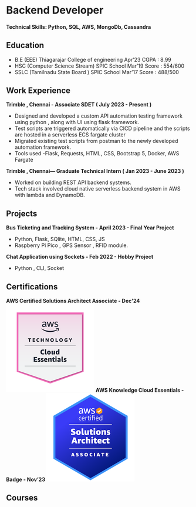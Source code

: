 # Backend Developer

#### Technical Skills: Python, SQL, AWS, MongoDb, Cassandra

## Education
- B.E  (EEE)  Thiagarajar College of engineering  Apr’23  CGPA  : 8.99 
- HSC  (Computer Science Stream) SPIC School      Mar’19  Score : 554/600
- SSLC (Tamilnadu State Board ) SPIC School       Mar’17  Score : 488/500

## Work Experience
**Trimble , Chennai - Associate SDET ( July 2023 - Present )**
- Designed and developed a custom API automation testing framework
using python , along with UI using flask framework.
- Test scripts are triggered automatically via CICD pipeline and the
scripts are hosted in a serverless ECS fargate cluster
- Migrated existing test scripts from postman to the newly developed
automation framework.
- Tools used
    -Flask, Requests, HTML, CSS, Bootstrap 5, Docker, AWS Fargate

**Trimble , Chennai— Graduate Technical Intern ( Jan 2023 - June 2023 )**
- Worked on building REST API backend systems.
- Tech stack involved cloud native serverless backend system in AWS
with lambda and DynamoDB.



## Projects
**Bus Ticketing and Tracking System - April 2023 - Final Year Project**
- Python, Flask, SQlite, HTML, CSS, JS
- Raspberry Pi Pico , GPS Sensor , RFID module.

**Chat Application using Sockets - Feb 2022 - Hobby Project**
- Python , CLI, Socket



## Certifications
**AWS Certified Solutions Architect Associate - Dec'24**
![AWS SAA](assets/images/aws-kca.png)
**AWS Knowledge Cloud Essentials - Badge - Nov’23**
![AWS KCA](assets/images/aws-saa.png)



## Courses
